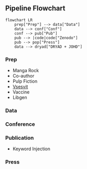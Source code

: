 ## Pipeline Flowchart

```mermaid
flowchart LR
    prep["Prep"] --> data["Data"]
    data --> conf["Conf"]
    conf --> pub["Pub"]
    pub --> |code|code["Zenodo"]
    pub --> pop["Press"]
    data --> dryad["DRYAD + JOHD"]

```

### Prep

- Manga Rock
- Co-author
- Pulp Fiction
- [Vsesvit](https://www.vsesvit-journal.com/about/)
- Vaccine
- Libgen

### Data

### Conference

### Publication

- Keyword Injection

### Press
